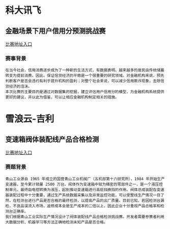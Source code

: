 # 科大讯飞
## 金融场景下用户信用分预测挑战赛
[比赛地址入口](https://challenge.xfyun.cn/topic/info?type=credit-score-prediction&option=ssgy)
### 赛事背景
	在当今社会，信用消费逐步成为了一种新的生活方式，有数据表明，越来越多的居民由传统储蓄转变为提前消费。因此，保证信贷经济的平稳是一个很重要的研究领域。对金融机构来说，预先判断客户是否会违约有利于提升机构的盈利；对整个社会来说，可以减少信用欺诈现象，去除信贷经济的泡沫。
	本次比赛的主要目的是通过对数据集的挖掘，建立评估用户信用分的模型，为金融机构系统提供更好的建议，并以此为借鉴，可以让相应金融机构制定相关的措施。

# 雪浪云-吉利
## 变速箱阀体装配线产品合格检测
[比赛地址入口](https://www.xuelangyun.com/#/sign-up-statistics?tab=1)
### 赛题背景
	青山工业源自 1965 年成立的国营青山工业机械厂（五机部第十六研究所），1984 年开始生产变速器，至今累计销量 2500 万台。阀体作为变速箱中较为精密的零部件之一，是一个液压控制单元，最终由电控转换为液压，起到推动变速箱进行高低挡换挡的作用。阀体总成装配在变速器装配过程中十分重要，通过生产系统数据采集以及异常监控功能，可以使整线生产情况一目了然，在检测台进行产品是否合格的最终检测，以提高产品的出厂质量。目前已知，若因检测台漏检，不良品误流入市场，返修成本会是生产成本的二倍以上，因此企业十分重视产品合格率和检测台正确率。
	我们根据青山工业实际生产情况设计了阀体装配线产品合格检测挑战赛。开发者需要参赛者利用大数据分析、机器学习等方法正确地检测未知产品是否合格。